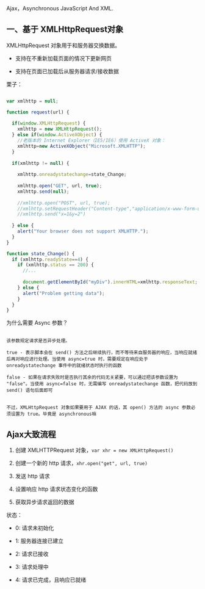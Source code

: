 Ajax，Asynchronous JavaScript And XML.


## 一、基于 XMLHttpRequest对象

XMLHttpRequest 对象用于和服务器交换数据。

- 支持在不重新加载页面的情况下更新网页

- 支持在页面已加载后从服务器请求/接收数据


栗子：

```javascript

var xmlhttp = null;

function request(url) {
  
  if(window.XMLHttpRequest) {
    xmlhttp = new XMLHttpRequest();
  } else if(window.ActiveXObject) {
    //老版本的 Internet Explorer（IE5/IE6）使用 ActiveX 对象：
    xmlhttp=new ActiveXObject("Microsoft.XMLHTTP");
  } 
  
  if(xmlhttp != null) {
  
    xmlhttp.onreadystatechange=state_Change;
    
    xmlhttp.open("GET", url, true);    
    xmlhttp.send(null);
    
    //xmlhttp.open("POST", url, true);
    //xmlhttp.setRequestHeader("Content-type","application/x-www-form-urlencoded");
    //xmlhttp.send("x=1&y=2")
    
  } else {
    alert("Your browser does not support XMLHTTP.");
  }
}

function state_Change() {
  if (xmlhttp.readyState==4) {
    if (xmlhttp.status == 200) {
      //...
      
      document.getElementById("myDiv").innerHTML=xmlhttp.responseText;
    } else {
      alert("Problem getting data");
    }
  }
}


```

为什么需要 Async 参数？

```

该参数规定请求是否异步处理。

true - 表示脚本会在 send() 方法之后继续执行，而不等待来自服务器的响应，当响应就绪后再对响应进行处理。当使用 async=true 时，需要规定在响应处于 onreadystatechange 事件中的就绪状态时执行的函数

false - 如果在请求失败时是否执行其余的代码无关紧要，可以通过把该参数设置为 "false"。当使用 async=false 时，无需编写 onreadystatechange 函数，把代码放到 send() 语句后面即可


不过，XMLHttpRequest 对象如果要用于 AJAX 的话，其 open() 方法的 async 参数必须设置为 true。毕竟是 asynchronous嘛

```


## Ajax大致流程

1. 创建 XMLHTTPRequest 对象，`var xhr = new XMLHttpRequest()`

2. 创建一个新的 http 请求，`xhr.open("get", url, true)`

3. 发送 http 请求

4. 设置响应 http 请求状态变化的函数

5. 获取异步请求返回的数据

状态：

- 0: 请求未初始化

- 1: 服务器连接已建立

- 2: 请求已接收

- 3: 请求处理中

- 4: 请求已完成，且响应已就绪



